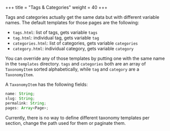 +++
title = "Tags & Categories"
weight = 40
+++

Tags and categories actually get the same data but with different variable names.
The default templates for those pages are the following:

- `tags.html`: list of tags, gets variable `tags`
- `tag.html`: individual tag, gets variable `tag`
- `categories.html`: list of categories, gets variable `categories`
- `category.html`: individual category, gets variable `category`

You can override any of those templates by putting one with the same name in the `templates` directory.
`tags` and `categories` both are an array of `TaxonomyItem` sorted alphabetically, while `tag` and `category` 
are a `TaxonomyItem`.

A `TaxonomyItem` has the following fields:

```ts
name: String;
slug: String;
permalink: String;
pages: Array<Page>;
```

Currently, there is no way to define different taxonomy templates per section, change
the path used for them or paginate them.

